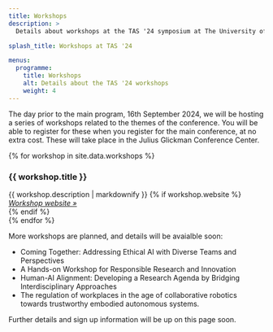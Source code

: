 ```yaml
---
title: Workshops
description: >
  Details about workshops at the TAS '24 symposium at The University of Texas at Austin.

splash_title: Workshops at TAS '24

menus:
  programme:
    title: Workshops
    alt: Details about the TAS '24 workshops
    weight: 4
---
```


The day prior to the main program, 16th September 2024, we will be hosting a series of workshops related to the themes of the conference. You will be able to register for these when you register for the main conference, at no extra cost. These will take place in the Julius Glickman Conference Center.

{% for workshop in site.data.workshops %}
<div class="background-lightgray rounded border mb-3 p-3">
  <h3 class="m-0 p-0 text-primary d-flex flex-row align-items-start collapse-link-chevron small" data-bs-toggle="collapse" href="#workshop{{ forloop.index }}" role="button" aria-expanded="false" aria-controls="workshop{{ forloop.index }}">
    <span class="flex-grow-1">
    {{ workshop.title }}
    </span>
    <i class="flex-grow-0 float-right bi bi-chevron-right mt-1"></i>
  </h3>
  <div class="description collapse pt-3 mb-0" id="workshop{{ forloop.index }}">
    {{ workshop.description | markdownify }}
    {% if workshop.website %}
    <div class="d-block">
      <em><a href="{{ workshop.website }}" title="{{ workshop.title }} website">Workshop website &raquo;</a></em>
    </div>
    {% endif %}
  </div>
</div>
{% endfor %}

More workshops are planned, and details will be avaialble soon:

* Coming Together: Addressing Ethical AI with Diverse Teams and Perspectives
* A Hands-on Workshop for Responsible Research and Innovation
* Human-AI Alignment: Developing a Research Agenda by Bridging Interdisciplinary Approaches
* The regulation of workplaces in the age of collaborative robotics towards trustworthy embodied autonomous systems.

Further details and sign up information will be up on this page soon.
